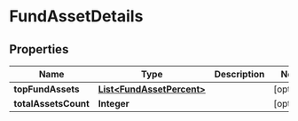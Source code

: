 # FundAssetDetails

## Properties
Name | Type | Description | Notes
------------ | ------------- | ------------- | -------------
**topFundAssets** | [**List&lt;FundAssetPercent&gt;**](FundAssetPercent.md) |  |  [optional]
**totalAssetsCount** | **Integer** |  |  [optional]

